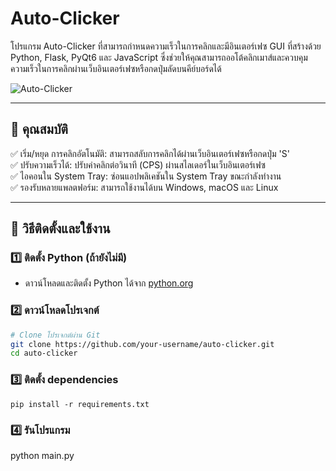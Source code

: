 # Auto-Clicker

โปรแกรม Auto-Clicker ที่สามารถกำหนดความเร็วในการคลิกและมีอินเตอร์เฟซ GUI ที่สร้างด้วย Python, Flask, PyQt6 และ JavaScript ซึ่งช่วยให้คุณสามารถออโต้คลิกเมาส์และควบคุมความเร็วในการคลิกผ่านเว็บอินเตอร์เฟซหรือกดปุ่มลัดบนคีย์บอร์ดได้

![Auto-Clicker](https://example.com/your-image.png)  <!-- ใช้ลิงก์ภาพที่แท้จริงในที่นี้ -->

---

## 📌 คุณสมบัติ

✅ เริ่ม/หยุด การคลิกอัตโนมัติ: สามารถสลับการคลิกได้ผ่านเว็บอินเตอร์เฟซหรือกดปุ่ม 'S'  
✅ ปรับความเร็วได้: ปรับค่าคลิกต่อวินาที (CPS) ผ่านสไลเดอร์ในเว็บอินเตอร์เฟซ  
✅ ไอคอนใน System Tray: ซ่อนแอปพลิเคชันใน System Tray ขณะกำลังทำงาน  
✅ รองรับหลายแพลตฟอร์ม: สามารถใช้งานได้บน Windows, macOS และ Linux  

---

## 🚀 วิธีติดตั้งและใช้งาน

### 1️⃣ ติดตั้ง Python (ถ้ายังไม่มี)

- ดาวน์โหลดและติดตั้ง Python ได้จาก [python.org](https://www.python.org/downloads/)

### 2️⃣ ดาวน์โหลดโปรเจกต์

```bash
# Clone โปรเจกต์ผ่าน Git
git clone https://github.com/your-username/auto-clicker.git
cd auto-clicker
```
### 3️⃣ ติดตั้ง dependencies
```
pip install -r requirements.txt 
```
### 4️⃣ รันโปรแกรม
python main.py

